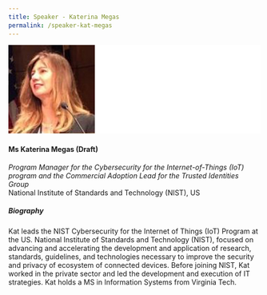 ```yaml
---
title: Speaker - Katerina Megas
permalink: /speaker-kat-megas
---
```


![Katerina Megas](/images/speakers/Megas-Katerina.jpg)

#### **Ms Katerina Megas (Draft)**

*Program Manager for the Cybersecurity for the Internet-of-Things (IoT) program and the Commercial Adoption Lead for the Trusted Identities Group*  
National Institute of Standards and Technology (NIST), US

##### **Biography**

Kat leads the NIST Cybersecurity for the Internet of Things (IoT) Program at the US. National Institute of Standards and Technology (NIST), focused on advancing and accelerating the development and application of research, standards, guidelines, and technologies necessary to improve the security and privacy of ecosystem of connected devices. Before joining NIST, Kat worked in the private sector and led the development and execution of IT strategies. Kat holds a MS in Information Systems from Virginia Tech.